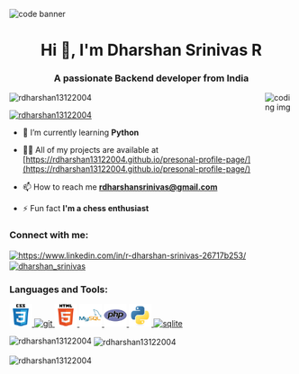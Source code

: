 ![code banner](C:\Users\dharshan\Downloads\1516857118322.jpeg)
<h1 align="center">Hi 👋, I'm Dharshan Srinivas R</h1>
<h3 align="center">A passionate Backend developer from India</h3>
<img align="right" alt="coding img" src="https://giphy.com/embed/bGgsc5mWoryfgKBx1u" width="50" height="50">
<p align="left"> <img src="https://komarev.com/ghpvc/?username=rdharshan13122004&label=Profile%20views&color=0e75b6&style=flat" alt="rdharshan13122004" /> </p>

<p align="left"> <a href="https://github.com/ryo-ma/github-profile-trophy"><img src="https://github-profile-trophy.vercel.app/?username=rdharshan13122004" alt="rdharshan13122004" /></a> </p>

- 🌱 I’m currently learning **Python**

- 👨‍💻 All of my projects are available at [https://rdharshan13122004.github.io/presonal-profile-page/](https://rdharshan13122004.github.io/presonal-profile-page/)

- 📫 How to reach me **rdharshansrinivas@gmail.com**

- ⚡ Fun fact **I'm a chess enthusiast**

<h3 align="left">Connect with me:</h3>
<p align="left">
<a href="https://linkedin.com/in/https://www.linkedin.com/in/r-dharshan-srinivas-26717b253/" target="blank"><img align="center" src="https://raw.githubusercontent.com/rahuldkjain/github-profile-readme-generator/master/src/images/icons/Social/linked-in-alt.svg" alt="https://www.linkedin.com/in/r-dharshan-srinivas-26717b253/" height="30" width="40" /></a>
<a href="https://instagram.com/dharshan_srinivas" target="blank"><img align="center" src="https://raw.githubusercontent.com/rahuldkjain/github-profile-readme-generator/master/src/images/icons/Social/instagram.svg" alt="dharshan_srinivas" height="30" width="40" /></a>
</p>

<h3 align="left">Languages and Tools:</h3>
<p align="left"> <a href="https://www.w3schools.com/css/" target="_blank" rel="noreferrer"> <img src="https://raw.githubusercontent.com/devicons/devicon/master/icons/css3/css3-original-wordmark.svg" alt="css3" width="40" height="40"/> </a> <a href="https://git-scm.com/" target="_blank" rel="noreferrer"> <img src="https://www.vectorlogo.zone/logos/git-scm/git-scm-icon.svg" alt="git" width="40" height="40"/> </a> <a href="https://www.w3.org/html/" target="_blank" rel="noreferrer"> <img src="https://raw.githubusercontent.com/devicons/devicon/master/icons/html5/html5-original-wordmark.svg" alt="html5" width="40" height="40"/> </a> <a href="https://www.mysql.com/" target="_blank" rel="noreferrer"> <img src="https://raw.githubusercontent.com/devicons/devicon/master/icons/mysql/mysql-original-wordmark.svg" alt="mysql" width="40" height="40"/> </a> <a href="https://www.php.net" target="_blank" rel="noreferrer"> <img src="https://raw.githubusercontent.com/devicons/devicon/master/icons/php/php-original.svg" alt="php" width="40" height="40"/> </a> <a href="https://www.python.org" target="_blank" rel="noreferrer"> <img src="https://raw.githubusercontent.com/devicons/devicon/master/icons/python/python-original.svg" alt="python" width="40" height="40"/> </a> <a href="https://www.sqlite.org/" target="_blank" rel="noreferrer"> <img src="https://www.vectorlogo.zone/logos/sqlite/sqlite-icon.svg" alt="sqlite" width="40" height="40"/> </a> </p>

<p><img align="left" src="https://github-readme-stats.vercel.app/api/top-langs?username=rdharshan13122004&show_icons=true&locale=en&layout=compact" alt="rdharshan13122004" /></p>

<p>&nbsp;<img align="center" src="https://github-readme-stats.vercel.app/api?username=rdharshan13122004&show_icons=true&locale=en" alt="rdharshan13122004" /></p>

<p><img align="center" src="https://github-readme-streak-stats.herokuapp.com/?user=rdharshan13122004&" alt="rdharshan13122004" /></p>
